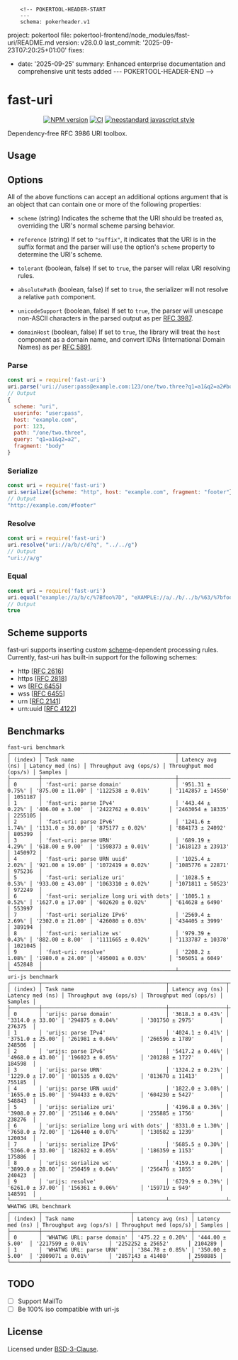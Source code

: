         <!-- POKERTOOL-HEADER-START
        ---
        schema: pokerheader.v1
project: pokertool
file: pokertool-frontend/node_modules/fast-uri/README.md
version: v28.0.0
last_commit: '2025-09-23T07:20:25+01:00'
fixes:
- date: '2025-09-25'
  summary: Enhanced enterprise documentation and comprehensive unit tests added
        ---
        POKERTOOL-HEADER-END -->
# fast-uri

<div align="center">

[![NPM version](https://img.shields.io/npm/v/fast-uri.svg?style=flat)](https://www.npmjs.com/package/fast-uri)
[![CI](https://github.com/fastify/fast-uri/actions/workflows/ci.yml/badge.svg?branch=main)](https://github.com/fastify/fast-uri/actions/workflows/ci.yml)
[![neostandard javascript style](https://img.shields.io/badge/code_style-neostandard-brightgreen?style=flat)](https://github.com/neostandard/neostandard)

</div>

Dependency-free RFC 3986 URI toolbox.

## Usage

## Options

All of the above functions can accept an additional options argument that is an object that can contain one or more of the following properties:

*	`scheme` (string)
	Indicates the scheme that the URI should be treated as, overriding the URI's normal scheme parsing behavior.

*	`reference` (string)
	If set to `"suffix"`, it indicates that the URI is in the suffix format and the parser will use the option's `scheme` property to determine the URI's scheme.

*	`tolerant` (boolean, false)
	If set to `true`, the parser will relax URI resolving rules.

*	`absolutePath` (boolean, false)
	If set to `true`, the serializer will not resolve a relative `path` component.

*	`unicodeSupport` (boolean, false)
	If set to `true`, the parser will unescape non-ASCII characters in the parsed output as per [RFC 3987](http://www.ietf.org/rfc/rfc3987.txt).

*	`domainHost` (boolean, false)
	If set to `true`, the library will treat the `host` component as a domain name, and convert IDNs (International Domain Names) as per [RFC 5891](http://www.ietf.org/rfc/rfc5891.txt).

### Parse

```js
const uri = require('fast-uri')
uri.parse('uri://user:pass@example.com:123/one/two.three?q1=a1&q2=a2#body')
// Output
{
  scheme: "uri",
  userinfo: "user:pass",
  host: "example.com",
  port: 123,
  path: "/one/two.three",
  query: "q1=a1&q2=a2",
  fragment: "body"
}
```

### Serialize

```js
const uri = require('fast-uri')
uri.serialize({scheme: "http", host: "example.com", fragment: "footer"})
// Output
"http://example.com/#footer"

```

### Resolve

```js
const uri = require('fast-uri')
uri.resolve("uri://a/b/c/d?q", "../../g")
// Output
"uri://a/g"
```

### Equal

```js
const uri = require('fast-uri')
uri.equal("example://a/b/c/%7Bfoo%7D", "eXAMPLE://a/./b/../b/%63/%7bfoo%7d")
// Output
true
```

## Scheme supports

fast-uri supports inserting custom [scheme](http://en.wikipedia.org/wiki/URI_scheme)-dependent processing rules. Currently, fast-uri has built-in support for the following schemes:

*	http \[[RFC 2616](http://www.ietf.org/rfc/rfc2616.txt)\]
*	https \[[RFC 2818](http://www.ietf.org/rfc/rfc2818.txt)\]
*	ws \[[RFC 6455](http://www.ietf.org/rfc/rfc6455.txt)\]
*	wss \[[RFC 6455](http://www.ietf.org/rfc/rfc6455.txt)\]
*	urn \[[RFC 2141](http://www.ietf.org/rfc/rfc2141.txt)\]
*	urn:uuid \[[RFC 4122](http://www.ietf.org/rfc/rfc4122.txt)\]


## Benchmarks

```
fast-uri benchmark
┌─────────┬──────────────────────────────────────────┬──────────────────┬──────────────────┬────────────────────────┬────────────────────────┬─────────┐
│ (index) │ Task name                                │ Latency avg (ns) │ Latency med (ns) │ Throughput avg (ops/s) │ Throughput med (ops/s) │ Samples │
├─────────┼──────────────────────────────────────────┼──────────────────┼──────────────────┼────────────────────────┼────────────────────────┼─────────┤
│ 0       │ 'fast-uri: parse domain'                 │ '951.31 ± 0.75%' │ '875.00 ± 11.00' │ '1122538 ± 0.01%'      │ '1142857 ± 14550'      │ 1051187 │
│ 1       │ 'fast-uri: parse IPv4'                   │ '443.44 ± 0.22%' │ '406.00 ± 3.00'  │ '2422762 ± 0.01%'      │ '2463054 ± 18335'      │ 2255105 │
│ 2       │ 'fast-uri: parse IPv6'                   │ '1241.6 ± 1.74%' │ '1131.0 ± 30.00' │ '875177 ± 0.02%'       │ '884173 ± 24092'       │ 805399  │
│ 3       │ 'fast-uri: parse URN'                    │ '689.19 ± 4.29%' │ '618.00 ± 9.00'  │ '1598373 ± 0.01%'      │ '1618123 ± 23913'      │ 1450972 │
│ 4       │ 'fast-uri: parse URN uuid'               │ '1025.4 ± 2.02%' │ '921.00 ± 19.00' │ '1072419 ± 0.02%'      │ '1085776 ± 22871'      │ 975236  │
│ 5       │ 'fast-uri: serialize uri'                │ '1028.5 ± 0.53%' │ '933.00 ± 43.00' │ '1063310 ± 0.02%'      │ '1071811 ± 50523'      │ 972249  │
│ 6       │ 'fast-uri: serialize long uri with dots' │ '1805.1 ± 0.52%' │ '1627.0 ± 17.00' │ '602620 ± 0.02%'       │ '614628 ± 6490'        │ 553997  │
│ 7       │ 'fast-uri: serialize IPv6'               │ '2569.4 ± 2.69%' │ '2302.0 ± 21.00' │ '426080 ± 0.03%'       │ '434405 ± 3999'        │ 389194  │
│ 8       │ 'fast-uri: serialize ws'                 │ '979.39 ± 0.43%' │ '882.00 ± 8.00'  │ '1111665 ± 0.02%'      │ '1133787 ± 10378'      │ 1021045 │
│ 9       │ 'fast-uri: resolve'                      │ '2208.2 ± 1.08%' │ '1980.0 ± 24.00' │ '495001 ± 0.03%'       │ '505051 ± 6049'        │ 452848  │
└─────────┴──────────────────────────────────────────┴──────────────────┴──────────────────┴────────────────────────┴────────────────────────┴─────────┘
uri-js benchmark
┌─────────┬───────────────────────────────────────┬──────────────────┬──────────────────┬────────────────────────┬────────────────────────┬─────────┐
│ (index) │ Task name                             │ Latency avg (ns) │ Latency med (ns) │ Throughput avg (ops/s) │ Throughput med (ops/s) │ Samples │
├─────────┼───────────────────────────────────────┼──────────────────┼──────────────────┼────────────────────────┼────────────────────────┼─────────┤
│ 0       │ 'urijs: parse domain'                 │ '3618.3 ± 0.43%' │ '3314.0 ± 33.00' │ '294875 ± 0.04%'       │ '301750 ± 2975'        │ 276375  │
│ 1       │ 'urijs: parse IPv4'                   │ '4024.1 ± 0.41%' │ '3751.0 ± 25.00' │ '261981 ± 0.04%'       │ '266596 ± 1789'        │ 248506  │
│ 2       │ 'urijs: parse IPv6'                   │ '5417.2 ± 0.46%' │ '4968.0 ± 43.00' │ '196023 ± 0.05%'       │ '201288 ± 1727'        │ 184598  │
│ 3       │ 'urijs: parse URN'                    │ '1324.2 ± 0.23%' │ '1229.0 ± 17.00' │ '801535 ± 0.02%'       │ '813670 ± 11413'       │ 755185  │
│ 4       │ 'urijs: parse URN uuid'               │ '1822.0 ± 3.08%' │ '1655.0 ± 15.00' │ '594433 ± 0.02%'       │ '604230 ± 5427'        │ 548843  │
│ 5       │ 'urijs: serialize uri'                │ '4196.8 ± 0.36%' │ '3908.0 ± 27.00' │ '251146 ± 0.04%'       │ '255885 ± 1756'        │ 238276  │
│ 6       │ 'urijs: serialize long uri with dots' │ '8331.0 ± 1.30%' │ '7658.0 ± 72.00' │ '126440 ± 0.07%'       │ '130582 ± 1239'        │ 120034  │
│ 7       │ 'urijs: serialize IPv6'               │ '5685.5 ± 0.30%' │ '5366.0 ± 33.00' │ '182632 ± 0.05%'       │ '186359 ± 1153'        │ 175886  │
│ 8       │ 'urijs: serialize ws'                 │ '4159.3 ± 0.20%' │ '3899.0 ± 28.00' │ '250459 ± 0.04%'       │ '256476 ± 1855'        │ 240423  │
│ 9       │ 'urijs: resolve'                      │ '6729.9 ± 0.39%' │ '6261.0 ± 37.00' │ '156361 ± 0.06%'       │ '159719 ± 949'         │ 148591  │
└─────────┴───────────────────────────────────────┴──────────────────┴──────────────────┴────────────────────────┴────────────────────────┴─────────┘
WHATWG URL benchmark
┌─────────┬────────────────────────────┬──────────────────┬──────────────────┬────────────────────────┬────────────────────────┬─────────┐
│ (index) │ Task name                  │ Latency avg (ns) │ Latency med (ns) │ Throughput avg (ops/s) │ Throughput med (ops/s) │ Samples │
├─────────┼────────────────────────────┼──────────────────┼──────────────────┼────────────────────────┼────────────────────────┼─────────┤
│ 0       │ 'WHATWG URL: parse domain' │ '475.22 ± 0.20%' │ '444.00 ± 5.00'  │ '2217599 ± 0.01%'      │ '2252252 ± 25652'      │ 2104289 │
│ 1       │ 'WHATWG URL: parse URN'    │ '384.78 ± 0.85%' │ '350.00 ± 5.00'  │ '2809071 ± 0.01%'      │ '2857143 ± 41408'      │ 2598885 │
└─────────┴────────────────────────────┴──────────────────┴──────────────────┴────────────────────────┴────────────────────────┴─────────┘
```

## TODO

- [ ] Support MailTo
- [ ] Be 100% iso compatible with uri-js

## License

Licensed under [BSD-3-Clause](./LICENSE).
